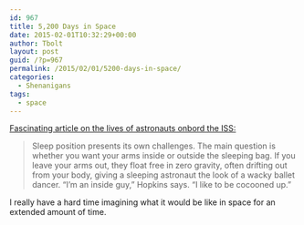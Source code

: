 ```yaml
---
id: 967
title: 5,200 Days in Space
date: 2015-02-01T10:32:29+00:00
author: Tbolt
layout: post
guid: /?p=967
permalink: /2015/02/01/5200-days-in-space/
categories:
  - Shenanigans
tags:
  - space
---
```

[Fascinating article on the lives of astronauts onbord the ISS:](http://www.theatlantic.com/features/archive/2014/12/5200-days-in-space/383510/ "5,200 Days in Space")

> Sleep position presents its own challenges. The main question is whether you want your arms inside or outside the sleeping bag. If you leave your arms out, they float free in zero gravity, often drifting out from your body, giving a sleeping astronaut the look of a wacky ballet dancer. “I’m an inside guy,” Hopkins says. “I like to be cocooned up.”

I really have a hard time imagining what it would be like in space for an extended amount of time.
